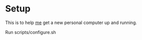 # Setup

This is to help [me](https://github.com/aakside) get a new personal computer up and running.

Run scripts/configure.sh
